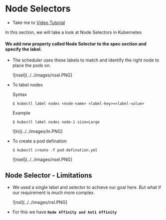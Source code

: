 # Node Selectors
  - Take me to [Video Tutorial](https://kodekloud.com/courses/539883/lectures/10277935)

In this section, we will take a look at Node Selectors in Kubernetes

#### We add new property called Node Selector to the spec section and specify the label.
- The scheduler uses these labels to match and identify the right node to place the pods on.

  ![nsel](../../images/nsel.PNG]
  
- To label nodes

  Syntax
  ```
  $ kubectl label nodes <node-name> <label-key>=<label-value>
  ```
  Example
  ```
  $ kubectl label nodes node-1 size=Large
  ```
  
  ![ln](../../images/ln.PNG]
  
- To create a pod defination
  ```
  $ kubectl create -f pod-defination.yml
  ```
  
  ![nsel](../../images/nsel.PNG]
  
## Node Selector - Limitations
- We used a single label and selector to achieve our goal here. But what if our requirement is much more complex.
  
  ![nsl](../../images/nsl.PNG]
 
- For this we have **`Node Affinity and Anti Affinity`**
  
  



